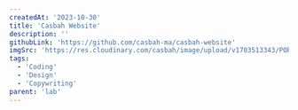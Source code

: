 ```yaml
---
createdAt: '2023-10-30'
title: 'Casbah Website'
description: ''
githubLink: 'https://github.com/casbah-ma/casbah-website'
imgSrc: 'https://res.cloudinary.com/casbah/image/upload/v1703513343/PORTFOLIO/casbah_website_copy_yrfzy0.jpg'
tags:
  - 'Coding'
  - 'Design'
  - 'Copywriting'
parent: 'lab'
---
```

